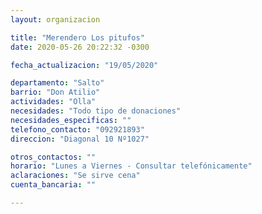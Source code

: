 ```yaml
---
layout: organizacion

title: "Merendero Los pitufos"
date: 2020-05-26 20:22:32 -0300

fecha_actualizacion: "19/05/2020"

departamento: "Salto"
barrio: "Don Atilio"
actividades: "Olla"
necesidades: "Todo tipo de donaciones"
necesidades_especificas: ""
telefono_contacto: "092921893"
direccion: "Diagonal 10 Nº1027"

otros_contactos: ""
horario: "Lunes a Viernes - Consultar telefónicamente"
aclaraciones: "Se sirve cena"
cuenta_bancaria: ""

---
```

